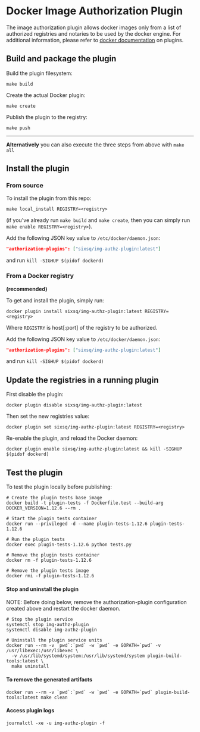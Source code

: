 # Docker Image Authorization Plugin

The image authorization plugin allows docker images only from a list of
authorized registries and notaries to be used by the docker engine. For
additional information, please refer to [docker
documentation](https://docs.docker.com/engine/extend/) on plugins.


## Build and package the plugin

Build the plugin filesystem:

`make build`

Create the actual Docker plugin:

`make create`

Publish the plugin to the registry:

`make push`

---

**Alternatively** you can also execute the three steps from above with `make all`


## Install the plugin


### From source

To install the plugin from this repo:

`make local_install REGISTRY=<registry>`

(if you've already run `make build` and `make create`, then you can simply run
`make enable REGISTRY=<registry>`).

Add the following JSON key value to `/etc/docker/daemon.json`:

```json
"authorization-plugins": ["sixsq/img-authz-plugin:latest"]
```

and run `kill -SIGHUP $(pidof dockerd)`

### From a Docker registry

**(recommended)**

To get and install the plugin, simply run:

`docker plugin install sixsq/img-authz-plugin:latest REGISTRY=<registry>`

Where `REGISTRY` is host[:port] of the registry to be authorized.

Add the following JSON key value to `/etc/docker/daemon.json`:

```json
"authorization-plugins": ["sixsq/img-authz-plugin:latest"]
```

and run `kill -SIGHUP $(pidof dockerd)`


## Update the registries in a running plugin

First disable the plugin:

`docker plugin disable sixsq/img-authz-plugin:latest`

Then set the new registries value:

`docker plugin set sixsq/img-authz-plugin:latest REGISTRY=<registry>`

Re-enable the plugin, and reload the Docker daemon:

`docker plugin enable sixsq/img-authz-plugin:latest && kill -SIGHUP $(pidof dockerd)`


## Test the plugin

To test the plugin locally before publishing:


```
# Create the plugin tests base image
docker build -t plugin-tests -f Dockerfile.test --build-arg DOCKER_VERSION=1.12.6 --rm .

# Start the plugin tests container
docker run --privileged -d --name plugin-tests-1.12.6 plugin-tests-1.12.6

# Run the plugin tests
docker exec plugin-tests-1.12.6 python tests.py

# Remove the plugin tests container
docker rm -f plugin-tests-1.12.6

# Remove the plugin tests image
docker rmi -f plugin-tests-1.12.6
```


#### Stop and uninstall the plugin
NOTE: Before doing below, remove the authorization-plugin configuration created above and restart the docker daemon.
```
# Stop the plugin service
systemctl stop img-authz-plugin
systemctl disable img-authz-plugin

# Uninstall the plugin service units
docker run --rm -v `pwd`:`pwd` -w `pwd` -e GOPATH=`pwd` -v /usr/libexec:/usr/libexec \
  -v /usr/lib/systemd/system:/usr/lib/systemd/system plugin-build-tools:latest \
  make uninstall

```

#### To remove the generated artifacts
```
docker run --rm -v `pwd`:`pwd` -w `pwd` -e GOPATH=`pwd` plugin-build-tools:latest make clean
```

#### Access plugin logs
```
journalctl -xe -u img-authz-plugin -f
```
